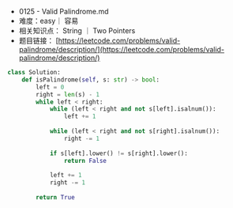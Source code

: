 * 0125 -  Valid Palindrome.md
* 难度：easy｜ 容易
* 相关知识点： String ｜ Two Pointers
* 题目链接：
[https://leetcode.com/problems/valid-palindrome/description/](https://leetcode.com/problems/valid-palindrome/description/)

```python
class Solution:
    def isPalindrome(self, s: str) -> bool:
        left = 0
        right = len(s) - 1
        while left < right:
            while (left < right and not s[left].isalnum()):
                left += 1
            
            while (left < right and not s[right].isalnum()):
                right -= 1
            
            if s[left].lower() != s[right].lower():
                return False
            
            left += 1
            right -= 1
            
        return True

```

